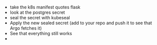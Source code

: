 * take the k8s manifest quotes flask
* look at the postgres secret
* seal the secret with kubeseal
* Apply the new sealed secret (add to your repo and push it to see that Argo fetches it)
* See that everything still works
* 

